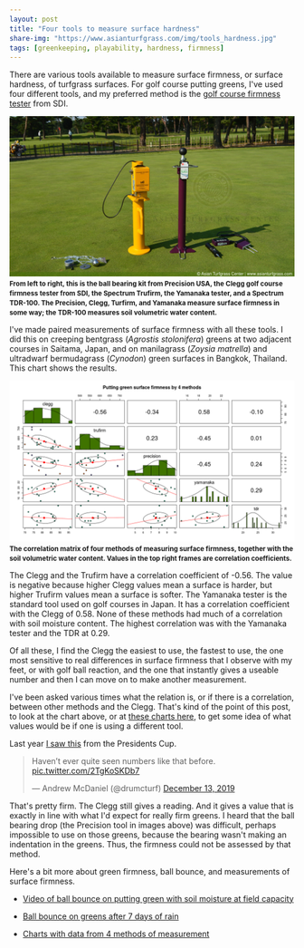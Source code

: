 ```yaml
---
layout: post
title: "Four tools to measure surface hardness"
share-img: "https://www.asianturfgrass.com/img/tools_hardness.jpg"
tags: [greenkeeping, playability, hardness, firmness]
---
```


There are various tools available to measure surface firmness, or surface hardness, of turfgrass surfaces. For golf course putting greens, I've used four different tools, and my preferred method is the [golf course firmness tester](https://sdinst.com/content/golf-course-firmness-tester-type-cist883-data-logging-bluetooth) from SDI. 

![tools for measuring surface firmness of turfgrass surfaces](/img/tools_hardness.jpg)
<small><strong>From left to right, this is the ball bearing kit from Precision USA, the Clegg golf course firmness tester from SDI, the Spectrum Trufirm, the Yamanaka tester, and a Spectrum TDR-100. The Precision, Clegg, Turfirm, and Yamanaka measure surface firmness in some way; the TDR-100 measures soil volumetric water content.</strong></small>

I've made paired measurements of surface firmness with all these tools. I did this on creeping bentgrass (*Agrostis stolonifera*) greens at two adjacent courses in Saitama, Japan, and on manilagrass (*Zoysia matrella*) and ultradwarf bermudagrass (*Cynodon*) green surfaces in Bangkok, Thailand. This chart shows the results.

![pairs plot of firmness correlation](/img/corr_hardness.png)
<small><strong>The correlation matrix of four methods of measuring surface firmness, together with the soil volumetric water content. Values in the top right frames are correlation coefficients.</strong></small>

The Clegg and the Trufirm have a correlation coefficient of -0.56. The value is negative because higher Clegg values mean a surface is harder, but higher Trufirm values mean a surface is softer. The Yamanaka tester is the standard tool used on golf courses in Japan. It has a correlation coefficient with the Clegg of 0.58. None of these methods had much of a correlation with soil moisture content. The highest correlation was with the Yamanaka tester and the TDR at 0.29. 

Of all these, I find the Clegg the easiest to use, the fastest to use, the one most sensitive to real differences in surface firmness that I observe with my feet, or with golf ball reaction, and the one that instantly gives a useable number and then I can move on to make another measurement. 

I've been asked various times what the relation is, or if there is a correlation, between other methods and the Clegg. That's kind of the point of this post, to look at the chart above, or at [these charts here](https://twitter.com/asianturfgrass/status/1033097069630640130?s=20), to get some idea of what values would be if one is using a different tool.

Last year [I saw this](https://twitter.com/drumcturf/status/1205329909704318976?s=20) from the Presidents Cup.

<blockquote class="twitter-tweet"><p lang="en" dir="ltr">Haven’t ever quite seen numbers like that before. <a href="https://t.co/2TgKoSKDb7">pic.twitter.com/2TgKoSKDb7</a></p>&mdash; Andrew McDaniel (@drumcturf) <a href="https://twitter.com/drumcturf/status/1205329909704318976?ref_src=twsrc%5Etfw">December 13, 2019</a></blockquote> <script async src="https://platform.twitter.com/widgets.js" charset="utf-8"></script> 

That's pretty firm. The Clegg still gives a reading. And it gives a value that is exactly in line with what I'd expect for really firm greens. I heard that the ball bearing drop (the Precision tool in images above) was difficult, perhaps impossible to use on those greens, because the bearing wasn't making an indentation in the greens. Thus, the firmness could not be assessed by that method.

Here's a bit more about green firmness, ball bounce, and measurements of surface firmness.

* [Video of ball bounce on putting green with soil moisture at field capacity](https://www.asianturfgrass.com/2018-07-10-pleasant-day-unpleasant-termination/)

* [Ball bounce on greens after 7 days of rain](https://www.asianturfgrass.com/2019-08-27-ball-bounce-after-7-days-of-rain/)

* [Charts with data from 4 methods of measurement](https://twitter.com/asianturfgrass/status/1033097069630640130?s=20)
